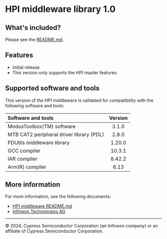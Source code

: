 # HPI middleware library 1.0

## What's included?

Please see the [README.md](./README.md).

## Features

* Initial release
* This version only supports the HPI master features.

## Supported software and tools

This version of the HPI middleware is validated for compatibility with the following software and tools:

| Software and tools                                      | Version |
| :---                                                    | :----:  |
| ModusToolbox(TM) software                               | 3.1.0   |
| MTB CAT2 peripheral driver library (PDL)                | 2.8.0   |
| PDUtils middleware library                              | 1.20.0  |
| GCC compiler                                            | 10.3.1  |
| IAR compiler                                            | 8.42.2  |
| Arm(R) compiler                                         | 6.13    |

## More information

For more information, see the following documents:
- [HPI middleware README.md](./README.md)
- [Infineon Technologies AG](https://www.infineon.com)
  
---
© 2024, Cypress Semiconductor Corporation (an Infineon company) or an affiliate of Cypress Semiconductor Corporation.
